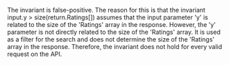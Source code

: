 The invariant is false-positive. The reason for this is that the invariant input.y > size(return.Ratings[]) assumes that the input parameter 'y' is related to the size of the 'Ratings' array in the response. However, the 'y' parameter is not directly related to the size of the 'Ratings' array. It is used as a filter for the search and does not determine the size of the 'Ratings' array in the response. Therefore, the invariant does not hold for every valid request on the API.
